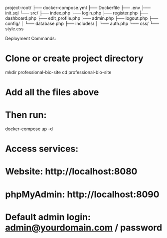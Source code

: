project-root/
├── docker-compose.yml
├── Dockerfile
├── .env
├── init.sql
└── src/
    ├── index.php
    ├── login.php
    ├── register.php
    ├── dashboard.php
    ├── edit_profile.php
    ├── admin.php
    ├── logout.php
    ├── config/
    │   └── database.php
    ├── includes/
    │   └── auth.php
    └── css/
        └── style.css

Deployment Commands:

# Clone or create project directory
mkdir professional-bio-site
cd professional-bio-site

# Add all the files above
# Then run:
docker-compose up -d

# Access services:
# Website: http://localhost:8080
# phpMyAdmin: http://localhost:8090
# Default admin login: admin@yourdomain.com / password